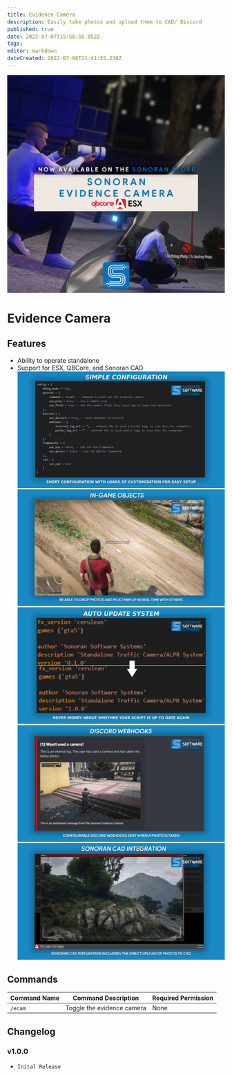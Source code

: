 ```yaml
---
title: Evidence Camera
description: Easily take photos and upload them to CAD/ Discord 
published: true
date: 2022-07-07T15:56:16.052Z
tags: 
editor: markdown
dateCreated: 2022-07-06T21:41:55.238Z
---
```


![evidence_-_final.png](/evidence-camera/evidence_-_final.png)
# Evidence Camera

## Features
- Ability to operate standalone
- Support for ESX, QBCore, and Sonoran CAD
![simple_config.png](/evidence-camera/simple_config.png)
![ingame_objects.png](/evidence-camera/ingame_objects.png)![auto_update.png](/evidence-camera/auto_update.png)![discord_webhooks.png](/evidence-camera/discord_webhooks.png)![cad_integration.png](/evidence-camera/cad_integration.png)
## Commands
| Command Name          | Command Description                                                                                                                         | Required Permission    |
|-----------------------|---------------------------------------------------------------------------------------------------------------------------------------------|------------------------|
| `/ecam` | Toggle the evidence camera | None |

## Changelog

### v1.0.0

- `Inital Release`